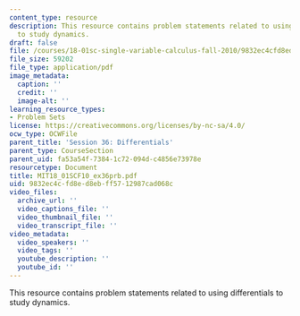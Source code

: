 ```yaml
---
content_type: resource
description: This resource contains problem statements related to using differentials
  to study dynamics.
draft: false
file: /courses/18-01sc-single-variable-calculus-fall-2010/9832ec4cfd8ed8ebff5712987cad068c_MIT18_01SCF10_ex36prb.pdf
file_size: 59202
file_type: application/pdf
image_metadata:
  caption: ''
  credit: ''
  image-alt: ''
learning_resource_types:
- Problem Sets
license: https://creativecommons.org/licenses/by-nc-sa/4.0/
ocw_type: OCWFile
parent_title: 'Session 36: Differentials'
parent_type: CourseSection
parent_uid: fa53a54f-7384-1c72-094d-c4856e73978e
resourcetype: Document
title: MIT18_01SCF10_ex36prb.pdf
uid: 9832ec4c-fd8e-d8eb-ff57-12987cad068c
video_files:
  archive_url: ''
  video_captions_file: ''
  video_thumbnail_file: ''
  video_transcript_file: ''
video_metadata:
  video_speakers: ''
  video_tags: ''
  youtube_description: ''
  youtube_id: ''
---
```

This resource contains problem statements related to using differentials to study dynamics.